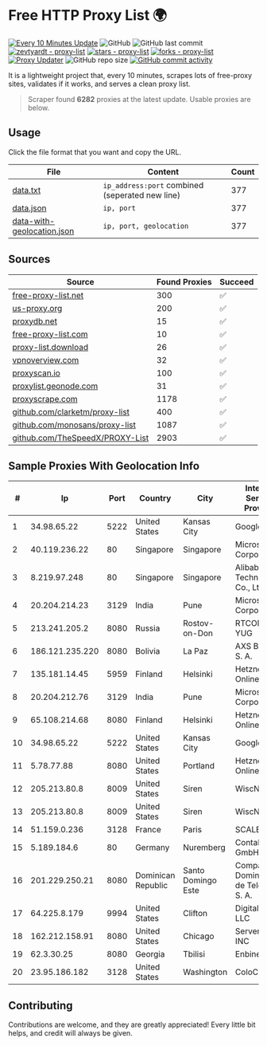 
# Free HTTP Proxy List 🌍

[![Every 10 Minutes Update](https://github.com/mertguvencli/http-proxy-list/actions/workflows/main.yml/badge.svg?branch=main)](https://github.com/mertguvencli/http-proxy-list/actions/workflows/main.yml)
![GitHub](https://img.shields.io/github/license/mertguvencli/http-proxy-list)
![GitHub last commit](https://img.shields.io/github/last-commit/mertguvencli/http-proxy-list)
[![zevtyardt - proxy-list](https://img.shields.io/static/v1?label=zevtyardt&message=proxy-list&color=blue&logo=github)](https://github.com/zevtyardt/proxy-list "Go to GitHub repo")
[![stars - proxy-list](https://img.shields.io/github/stars/zevtyardt/proxy-list?style=social)](https://github.com/zevtyardt/proxy-list)
[![forks - proxy-list](https://img.shields.io/github/forks/zevtyardt/proxy-list?style=social)](https://github.com/zevtyardt/proxy-list)
[![Proxy Updater](https://github.com/zevtyardt/proxy-list/workflows/Proxy%20Updater/badge.svg)](https://github.com/zevtyardt/proxy-list/actions?query=workflow:"Proxy+Updater")
![GitHub repo size](https://img.shields.io/github/repo-size/zevtyardt/proxy-list)
[![GitHub commit activity](https://img.shields.io/github/commit-activity/m/zevtyardt/proxy-list?logo=commits)](https://github.com/zevtyardt/proxy-list/commits/main)

It is a lightweight project that, every 10 minutes, scrapes lots of free-proxy sites, validates if it works, and serves a clean proxy list.

> Scraper found **6282** proxies at the latest update. Usable proxies are below.

## Usage

Click the file format that you want and copy the URL.

|File|Content|Count|
|----|-------|-----|
|[data.txt](https://raw.githubusercontent.com/mertguvencli/http-proxy-list/main/proxy-list/data.txt)|`ip_address:port` combined (seperated new line)|377|
|[data.json](https://raw.githubusercontent.com/mertguvencli/http-proxy-list/main/proxy-list/data.json)|`ip, port`|377|
|[data-with-geolocation.json](https://raw.githubusercontent.com/mertguvencli/http-proxy-list/main/proxy-list/data-with-geolocation.json)|`ip, port, geolocation`|377|

## Sources

|Source|Found Proxies|Succeed|
|------|-------------|-------|
|[free-proxy-list.net](https://free-proxy-list.net)|300|✅|
|[us-proxy.org](https://www.us-proxy.org)|200|✅|
|[proxydb.net](http://proxydb.net)|15|✅|
|[free-proxy-list.com](https://free-proxy-list.com/?page=&port=&type%5B%5D=http&type%5B%5D=https&up_time=0&search=Search)|10|✅|
|[proxy-list.download](https://www.proxy-list.download/HTTP)|26|✅|
|[vpnoverview.com](https://vpnoverview.com/privacy/anonymous-browsing/free-proxy-servers)|32|✅|
|[proxyscan.io](https://www.proxyscan.io)|100|✅|
|[proxylist.geonode.com](https://proxylist.geonode.com/api/proxy-list?limit=300&page=1&sort_by=lastChecked&sort_type=desc&protocols=http,https)|31|✅|
|[proxyscrape.com](https://api.proxyscrape.com/v2/?request=displayproxies&protocol=http&timeout=10000&country=all&ssl=all&anonymity=all)|1178|✅|
|[github.com/clarketm/proxy-list](https://raw.githubusercontent.com/clarketm/proxy-list/master/proxy-list-raw.txt)|400|✅|
|[github.com/monosans/proxy-list](https://raw.githubusercontent.com/monosans/proxy-list/main/proxies/http.txt)|1087|✅|
|[github.com/TheSpeedX/PROXY-List](https://raw.githubusercontent.com/TheSpeedX/PROXY-List/master/http.txt)|2903|✅|


## Sample Proxies With Geolocation Info

|#|Ip|Port|Country|City|Internet Service Provider|
|-|--|----|-------|----|-------------------------|
|1|34.98.65.22|5222|United States|Kansas City|Google LLC|
|2|40.119.236.22|80|Singapore|Singapore|Microsoft Corporation|
|3|8.219.97.248|80|Singapore|Singapore|Alibaba (US) Technology Co., Ltd.|
|4|20.204.214.23|3129|India|Pune|Microsoft Corporation|
|5|213.241.205.2|8080|Russia|Rostov-on-Don|RTCOMM-YUG|
|6|186.121.235.220|8080|Bolivia|La Paz|AXS Bolivia S. A.|
|7|135.181.14.45|5959|Finland|Helsinki|Hetzner Online GmbH|
|8|20.204.212.76|3129|India|Pune|Microsoft Corporation|
|9|65.108.214.68|8080|Finland|Helsinki|Hetzner Online GmbH|
|10|34.98.65.22|5222|United States|Kansas City|Google LLC|
|11|5.78.77.88|8080|United States|Portland|Hetzner Online GmbH|
|12|205.213.80.8|8009|United States|Siren|WiscNet|
|13|205.213.80.8|8009|United States|Siren|WiscNet|
|14|51.159.0.236|3128|France|Paris|SCALEWAY|
|15|5.189.184.6|80|Germany|Nuremberg|Contabo GmbH|
|16|201.229.250.21|8080|Dominican Republic|Santo Domingo Este|Compañía Dominicana de Teléfonos S. A.|
|17|64.225.8.179|9994|United States|Clifton|DigitalOcean, LLC|
|18|162.212.158.91|8080|United States|Chicago|ServerCheap INC|
|19|62.3.30.25|8080|Georgia|Tbilisi|Enbinet Ltd.|
|20|23.95.186.182|3128|United States|Washington|ColoCrossing|



## Contributing

Contributions are welcome, and they are greatly appreciated! Every
little bit helps, and credit will always be given.

